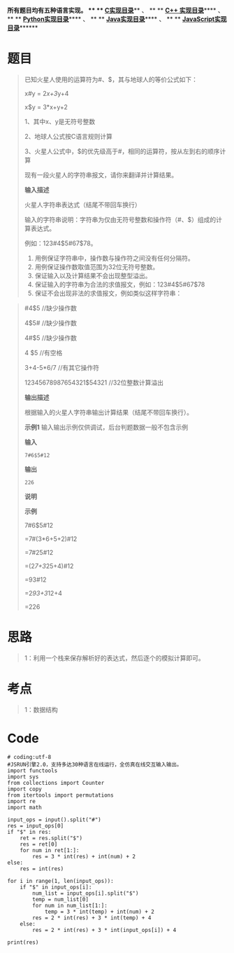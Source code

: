 **所有题目均有五种语言实现。 ** **
**[C实现目录](https://renjie.blog.csdn.net/article/details/129190260
"C实现目录")****** 、 ** ** **[C++
实现目录](https://blog.csdn.net/misayaaaaa/category_12036814.html "C++
实现目录")****** 、 ** **
**[Python实现目录](https://blog.csdn.net/misayaaaaa/category_12111005.html
"Python实现目录")****** 、 ** **
**[Java实现目录](https://blog.csdn.net/misayaaaaa/category_12111006.html
"Java实现目录")****** 、 ** **
**[JavaScript实现目录](https://blog.csdn.net/misayaaaaa/category_12199270.html
"JavaScript实现目录")********

# 题目

> 已知火星人使用的运算符为#、$，其与地球人的等价公式如下：
>
> x#y = 2*x+3*y+4
>
> x$y = 3*x+y+2
>
> 1、其中x、y是无符号整数
>
> 2、地球人公式按C语言规则计算
>
> 3、火星人公式中，$的优先级高于#，相同的运算符，按从左到右的顺序计算
>
> 现有一段火星人的字符串报文，请你来翻译并计算结果。
>
> **输入描述**
>
> 火星人字符串表达式（结尾不带回车换行）
>
> 输入的字符串说明：字符串为仅由无符号整数和操作符（#、$）组成的计算表达式。
>
> 例如：123#4$5#67$78。
>
>   1. 用例保证字符串中，操作数与操作符之间没有任何分隔符。
>   2. 用例保证操作数取值范围为32位无符号整数。
>   3. 保证输入以及计算结果不会出现整型溢出。
>   4. 保证输入的字符串为合法的求值报文，例如：123#4$5#67$78
>   5. 保证不会出现非法的求值报文，例如类似这样字符串：
>

>
> #4$5 //缺少操作数
>
> 4$5# //缺少操作数
>
> 4#$5 //缺少操作数
>
> 4 $5 //有空格
>
> 3+4-5*6/7 //有其它操作符
>
> 12345678987654321$54321 //32位整数计算溢出
>
> **输出描述**
>
> 根据输入的火星人字符串输出计算结果（结尾不带回车换行）。
>
> **示例1** 输入输出示例仅供调试，后台判题数据一般不包含示例
>
> **输入**
>
> `7#6$5#12`
>
> **输出**
>
> `226`
>
> **说明**
>
> **示例**
>
> 7#6$5#12
>
> =7#(3*6+5+2)#12
>
> =7#25#12
>
> =(2*7+3*25+4)#12
>
> =93#12
>
> =2*93+3*12+4
>
> =226

# 思路

> 1：利用一个栈来保存解析好的表达式，然后逐个的模拟计算即可。

# 考点

> 1：数据结构

# Code

    
    
    # coding:utf-8
    #JSRUN引擎2.0，支持多达30种语言在线运行，全仿真在线交互输入输出。 
    import functools
    import sys
    from collections import Counter
    import copy
    from itertools import permutations
    import re
    import math
    
    input_ops = input().split("#")
    res = input_ops[0]
    if "$" in res:
        ret = res.split("$")
        res = ret[0]
        for num in ret[1:]:
            res = 3 * int(res) + int(num) + 2
    else:
        res = int(res)
    
    for i in range(1, len(input_ops)):
        if "$" in input_ops[i]:
            num_list = input_ops[i].split("$")
            temp = num_list[0]
            for num in num_list[1:]:
                temp = 3 * int(temp) + int(num) + 2
            res = 2 * int(res) + 3 * int(temp) + 4
        else:
            res = 2 * int(res) + 3 * int(input_ops[i]) + 4
            
    print(res)

